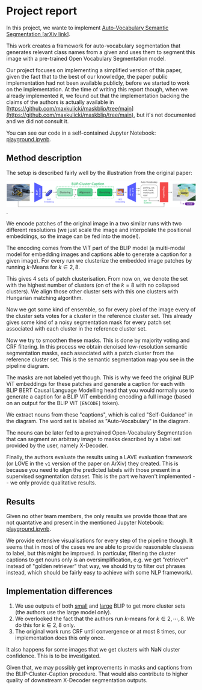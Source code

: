 # Project report

In this project, we wante to implement [Auto-Vocabulary Semantic Segmentation [arXiv link]](https://arxiv.org/abs/2312.04539v2).

This work creates a framework for auto-vocabulary segmentation that generates relevant class names from a given and uses them to segment this image with a pre-trained Open Vocabulary Segmentation model.

Our project focuses on implementing a simplified version of this paper, given the fact that to the best of our knowledge, the paper public implementation had not been available publicly, before we started to work on the implementation. At the time of writing this report though, when we already implemented it, we found out that the implementation backing the claims of the authors is actually available in [https://github.com/maxkulicki/maskblip/tree/main](https://github.com/maxkulicki/maskblip/tree/main), but it's not documented and we did not consult it.

<!-- Find the slot for your team​ (will be updated prior to the deadline)
Provide 5 main slides (Template provided for inspiration):​
Team info and project TLDR​
What was the task/problem you were solving. Why it matters to you​
What was the approach and models you have tried. What was the data​
What were the results, are you happy with them​
What were the conclusions, what have you learned, what was good or bad?​
Remember about the TIME: 7 MINUTES per team + 3 minutes for questions!​
Provide UP TO 5 backup slides:​
Mandatory: ​
Link to report (link to a viewable colab, to git, to nbviewer, to teams…). Upload the report with the notebook to GDrive.
Optional:​
More figures, tables, intuitions​ -->

You can see our code in a self-contained Jupyter Notebook: [playground.ipynb](./playground.ipynb).


## Method description

The setup is described fairly well by the illustration from the original paper:

![pipeline](./imgs/architecture_wider.png).

We encode patches of the original image in a two similar runs with two different resolutions (we just scale the image and interpolate the positional embeddings, so the image can be fed into the model).

The encoding comes from the ViT part of the BLIP model (a multi-modal model for embedding images and captions able to generate a caption for a given image). For every run we clusterize the embedded image patches by running $k$-Means for $k \in {2, 8}$.

This gives 4 sets of patch clusterisation. From now on, we denote the set with the highest number of clusters (on of the $k=8$ with no collapsed clusters). We align those other cluster sets with this one clusters with Hungarian matching algorithm.

Now we got some kind of ensemble, so for every pixel of the image every of the cluster sets votes for a cluster in the reference cluster set. This already gives some kind of a noisy segmentation mask for every patch set associated with each cluster in the reference cluster set.

Now we try to smoothen these masks. This is done by majority voting and CRF filtering. In this process we obtain denoised low-resolution semantic segmentation masks, each associated with a patch cluster from the reference cluster set. This is the semantic segmentation map you see in the pipeline diagram.

The masks are not labeled yet though. This is why we feed the original BLIP ViT embeddings for these patches and generate a caption for each with BLIP BERT Causal Language Modelling head that you would normally use to generate a caption for a BLIP ViT embedding encoding a full image (based on an output for the BLIP ViT `[ENCODE]` token).

We extract nouns from these "captions", which is called "Self-Guidance" in the diagram. The word set is labeled as "Auto-Vocabulary" in the diagram.

The nouns can be later fed to a pretrained Open-Vocabulary Segmentation that can segment an arbitrary image to masks described by a label set provided by the user, namely X-Decoder.

Finally, the authors evaluate the results using a LAVE evaluation framework (or LOVE in the `v1` version of the paper on ArXiv) they created. This is because you need to align the predicted labels with those present in a supervised segmentation dataset. This is the part we haven't implemented -- we only provide qualitative results.

## Results

Given no other team members, the only results we provide those that are not quantative and present in the mentioned Jupyter Notebook: [playground.ipynb](./playground.ipynb).

We provide extensive visualisations for every step of the pipeline though. It seems that in most of the cases we are able to provide reasonable classess to label, but this might be improved. In particular, filtering the cluster captions to get nouns only is an oversimplification, e.g. we get "retriever" instead of "golden retriever" that way, we should try to filter out phrases instead, which should be fairly easy to achieve with some NLP framework/.

## Implementation differences

1. We use outputs of both [small](https://huggingface.co/Salesforce/blip-image-captioning-base) and [large](https://huggingface.co/Salesforce/blip-image-captioning-large) BLIP to get more cluster sets (the authors use the large model only).
2. We overlooked the fact that the authors run $k$-means for $k \in {2, \cdots, 8}$. We do this for $k \in {2, 8}$ only.
3. The original work runs CRF until convergence or at most 8 times, our implementation does this only once.

It also happens for some images that we get clusters with NaN cluster confidence. This is to be investigated.

Given that, we may possibly get improvements in masks and captions from the BLIP-Cluster-Caption procedure. That would also contribute to higher quality of downstream X-Decoder segmentation outputs.

<!-- ### Clustering

For a given input image, we will run BLIP a few times to obtain patch embeddings:

1. We will run inference with the image scaled to $384 \times 384$ and the image scaled to $512 \times 512$ (with interpolated positional embeddings).
2. For the small BLIP model and its large version (not present in the paper, where they only use the large model).

This gives $2 \cdot 2 = 4$ BLIP runs.

For every run, we obtain 

By default, BLIP expects an RGB image $X^D \in R^{384 \times 384 \times 3}$.
Since common datasets often have images with higher resolution, we additionally process the image at a larger resolution $X^H \in R^{512 \times 512 \times 3}$. The multi-resolution set of images $X = \{X^D, X^H\}$ is fed to the BLIP encoder to obtain the set of BLIP patch embeddings $\hat{B} = \{\hat{B}_D, \hat{B}_H\}$ at the two resolutions:

$P_{X^D} = X_D, 1 \leq i, j \leq 24, X_{ij} \in R^{16 \times 16 \times 3}$

$P_{X^H} = X_{ij}, X_{ij} \in R^{16 \times 16 \times 3}, 1 \leq i, j \leq 32$

$\hat{B}_n = T fMLP(P_n) \oplus z_n, \forall n \in \{1, 2, ..., N\}$

where $P_{X^D} \in R^{576 \times 16 \times 16 \times 3}$ and $P_{X^H} \in R^{1024 \times 16 \times 16 \times 3}$ denote the set of patches in resolutions D and H respectively, $fMLP(\cdot)$ represents a shared fully connected Multi-Layer Perceptron (MLP), and $T$ is a Transformer encoder consisting of $L$ alternating layers of Multi-Head Self-Attention (MHA) and an MLP, sequentially propagated with the function composition operator $\circ$:

$T_l(X) = X + MHA(LayerNorm(X, X, X))$

$\hat{T}_l(X) = T_l(X) + fMLP(LayerNorm(T_l(X)))$

$T(X) = (\hat{T}_{L-1} \circ \hat{T}_{L-2} \circ ... \circ \hat{T}_0)(X)$

In Eq. (3), we additionally concatenate a sinusoidal positional encoding $z_i \in R^{256}$ to each patch $i$ to encode spatial information, where $N$ is the total number of patches for each resolution $R$. Next, we cluster the patches in $\hat{B}$ for each resolution $R$ using k-means clustering:

$C_k^R = \arg \min_C \sum_{i=1}^{N} \min_{\mu_j \in C} \|B_i - \mu_j\|_2$

where $C_k$ is the set of $k$ clusters and $\mu_i$ are the cluster centroids. Running the clustering procedure with a range of 2 to 8 for $k$ on two different image resolutions results in 14 different cluster assignments.

Cross-clustering Consistency. Each run of k-means clustering labels its clusters independently from others, yielding a correspondence mismatch between clusters across runs. To resolve this, we relabel the cluster indices to a common reference frame with the following steps:

1. Select $C$ with the most clusters after k-means as a reference set $S$. As some clusters end up empty during the k-means iterations, this is not always the set with the highest initial $k$. The reference set determines the indices used for all other sets of clusters $C$, each with its number of clusters denoted by $|C_i|$:

$S = \arg \max_{|C_i|} |C_i|$

2. Sets of clusters are aligned to the reference set using Hungarian matching. We calculate pairwise Intersection over Union (IoU) between the clusters from $S$ and $C$. Then, each cluster from $C$ is assigned a new index, matching the cluster with the highest IoU from $S$:

For each cluster $c_j \in C$,
$j \in \{1, ..., |C|\}$:
Assign index $i$ to $c_j$ where $i = \arg \max_{IoU(c_j, s_i)} IoU(c_j, s_i)$

3. With the labeled sets of clusters, a probability distribution over the clusters is assigned to each image patch. For a given patch $p$, let $L(p) = \{L_1(p), L_2(p), ..., L_m(p)\}$ be the set of labels assigned to $p$ by the $m$ different sets of clusters. The probability $P(n|p)$ of $p$ being assigned to a particular cluster $n$ is defined as the relative frequency of $n$ among labels $L(p)$:

$P(n|p) = \frac{1}{m} \sum_{i=1}^{m} \delta(L_i(p) = n)$, with $\delta(\cdot) = \begin{cases} 1, & \text{if } \cdot \text{ is true} \\ 0, & \text{otherwise} \end{cases}$

### Cluster Denoising

To further improve the locality and semantic meaningfulness of clustered feature representations, we apply a Conditional Random Field (CRF) and majority filter. CRF is a discriminative statistical method that is used to denoise predictions based on local interactions between them. In our case, the predictions are a 2D grid of cluster assignment probabilities of the image patches. Our implementation is specifically tailored for refining 2D segmentation maps, using a mean field approximation with a convolutional approach to iteratively adjust the probability distributions of each image patch's cluster indices.

Key to this process is the use of a Gaussian filter in the pairwise potentials, which ensures spatial smoothness and consistency in the segmentation.

The application of the CRF yields embeddings that are less noisy and more cohesive than the original aligned k-means result. To address remaining noise in the embeddings, a neighborhood majority filter is applied as a final step. For each image patch, we consider the set of patches $N(i, j)$ in its square neighborhood:

$N(i, j) = \{(i + \delta_i, j + \delta_j) | \delta_i, \delta_j \in \{-1, 0, 1\}\}$

The mode value from the cluster indices in that neighborhood is calculated and assigned as the new index of the central patch:

$\text{mode } N(i, j) = \arg \max_{k \in K} \sum_{m \in N(i, j)} \delta(\text{index}(m) = k)$

This step is applied recursively until convergence or at most 8 times. In the supplementary material, we visualize the effect of each step on the embeddings.

### Captioning

The next step involves turning clustered, denoised, and enhanced BLIP embeddings into text. The BLIP text decoder is a Transformer architecture capable of processing unordered sets of embeddings of arbitrary size. We leverage this feature and feed flattened subsets of patch embeddings, each corresponding to a cluster, to the BLIP text decoder. Spatial information is preserved due to the presence of positional embeddings added in the clustering step. With this technique, our method essentially infers semantic categories captured by clusters and represented by BLIP embeddings. To the best of our knowledge, we are the first to use the text decoder in this manner, enabling local captioning for which it was never specifically trained. The caption generation is stochastic, with different object namings appearing in the captions depending on initialization. To obtain a rich, unbiased, and diverse set of object names, we regenerate captions with each embedding multiple times in caption generation cycles.

 -->

<!-- ##  -->
